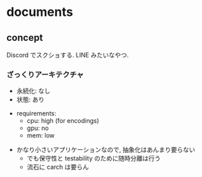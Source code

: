 # documents

## concept

Discord でスクショする. LINE みたいなやつ.

### ざっくりアーキテクチャ

- 永続化: なし
- 状態: あり
<!-- sep -->
- requirements:
  - cpu: high (for encodings)
  - gpu: no
  - mem: low
<!-- sep -->
- かなり小さいアプリケーションなので, 抽象化はあんまり要らない
  - でも保守性と testability のために随時分離は行う
  - 流石に carch は要らん
<!-- sep -->

